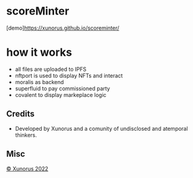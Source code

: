 # scoreMinter 


[demo]<https://xunorus.github.io/scoreminter/>

# how it works
- all files are uploaded to IPFS
- nftport is used to display NFTs and interact
- moralis as backend
- superfluid to pay commissioned party
- covalent to display markeplace logic


## Credits
- Developed by Xunorus and a comunity of undisclosed and atemporal thinkers.


## Misc
[© Xunorus 2022](http://xunorus.com)
